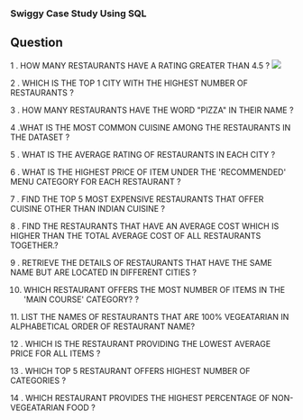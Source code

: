 <h3> Swiggy Case Study Using SQL </h3>  

<h2>Question</h2>
<P>
1 .  HOW MANY RESTAURANTS HAVE A RATING GREATER THAN 4.5 ?
  <img src ="C:/Users/Lenovo/OneDrive/Pictures/Screenshots/Screenshot 2024-03-21 150851.png" 

</P>

<P>
2 .  WHICH IS THE TOP 1 CITY WITH THE HIGHEST NUMBER OF RESTAURANTS ?
</P>

<P>
3 .  HOW MANY RESTAURANTS HAVE THE WORD "PIZZA" IN THEIR NAME ?
</P>

<P>
4 .WHAT IS THE MOST COMMON CUISINE AMONG THE RESTAURANTS IN THE DATASET  ?
</P>

<P>
5 . WHAT IS THE AVERAGE RATING OF RESTAURANTS IN EACH CITY ?
</P>

<P>
6 .  WHAT IS THE HIGHEST PRICE OF ITEM UNDER THE 'RECOMMENDED' MENU
CATEGORY FOR EACH RESTAURANT ?
</P>

<P>
7 .  FIND THE TOP 5 MOST EXPENSIVE RESTAURANTS THAT OFFER CUISINE OTHER THAN
INDIAN CUISINE ?
</P>

<P>
8 . FIND THE RESTAURANTS THAT HAVE AN AVERAGE COST WHICH IS HIGHER THAN THE
TOTAL AVERAGE COST OF ALL RESTAURANTS TOGETHER.?
</P>

<P>
9 .  RETRIEVE THE DETAILS OF RESTAURANTS THAT HAVE THE SAME NAME BUT ARE
LOCATED IN DIFFERENT CITIES ?
</P>

10. WHICH RESTAURANT OFFERS THE MOST NUMBER OF ITEMS IN THE 'MAIN COURSE'
CATEGORY? ?
</P>

<P>
11.  LIST THE NAMES OF RESTAURANTS THAT ARE 100% VEGEATARIAN IN
ALPHABETICAL ORDER OF RESTAURANT NAME?
</P>

<P> 
12 . WHICH IS THE RESTAURANT PROVIDING THE LOWEST AVERAGE PRICE FOR ALL ITEMS ?
</P>

<P>
13 . WHICH TOP 5 RESTAURANT OFFERS HIGHEST NUMBER OF CATEGORIES  ?
</P>

<P>
14 . WHICH RESTAURANT PROVIDES THE HIGHEST PERCENTAGE OF NON-VEGEATARIAN FOOD  ?
</P>


